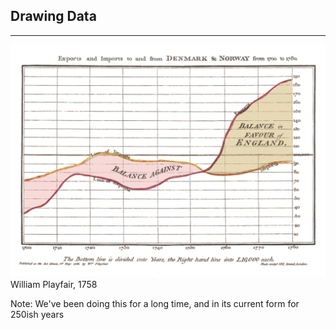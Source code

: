 ##  Drawing Data

*** 

![Playfair, 1786](images/playfair.jpg)
William Playfair, 1758

Note:
We've been doing this for a long time, and in its current form for 250ish years

